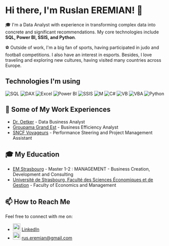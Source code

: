 
# Hi there, I'm Ruslan EREMIAN! 👋

🎓 I'm a Data Analyst with experience in transforming complex data into concrete and significant recommendations. My core technologies include **SQL, Power BI, SSIS, and Python**.

⚽ Outside of work, I'm a big fan of sports, having participated in judo and football competitions. I also have an interest in esports. Besides, I love traveling and exploring new cultures, having visited many countries across Europe.

## Technologies I'm using

![SQL](https://img.shields.io/badge/-SQL-336791?logo=postgresql&logoColor=white)
![DAX](https://img.shields.io/badge/-DAX-FF8C00?logo=dynamics-365&logoColor=white)
![Excel](https://img.shields.io/badge/-Excel-217346?logo=microsoft-excel&logoColor=white)
![Power BI](https://img.shields.io/badge/-PowerBI-F2C811?logo=power-bi&logoColor=white)
![SSIS](https://img.shields.io/badge/-SSIS-5A69A6?logo=microsoft-sql-server&logoColor=white)
![M](https://img.shields.io/badge/-M%20language%20for%20Power%20Query-CB4A04?logo=microsoft-excel&logoColor=white)
![C#](https://img.shields.io/badge/-CSharp-239120?logo=c-sharp&logoColor=white)
![VB](https://img.shields.io/badge/-VB-5D2B90?logo=microsoft-visual-studio&logoColor=white)
![VBA](https://img.shields.io/badge/-VBA-5D2B90?logo=microsoft-excel&logoColor=white)
![Python](https://img.shields.io/badge/-Python-3776AB?logo=python&logoColor=white)

## 💼 Some of My Work Experiences

- [Dr. Oetker](https://www.oetker.fr/fr-fr) - Data Business Analyst
- [Groupama Grand Est](https://www.groupama.fr/assurance-grand-est) - Business Efficiency Analyst
- [SNCF Voyageurs](https://www.sncf.com/fr) - Performance Steering and Project Management Assistant

## 🎓 My Education 

- [EM Strasbourg](https://www.em-strasbourg.com/) - Master 1-2 : MANAGEMENT - Business Creation, Development and Consulting
- [Université de Strasbourg, Faculté des Sciences Économiques et de Gestion](https://www.unistra.fr/index.php?id=accueil) - Faculty of Economics and Management

## 📫 How to Reach Me

Feel free to connect with me on:

- <img src="https://cdn-icons-png.flaticon.com/512/174/174857.png" alt="javascript" width="24" height="24"/> [LinkedIn](https://www.linkedin.com/in/ruslan-eremian-99016a183/)
- <img src="https://cdn4.iconfinder.com/data/icons/social-media-logos-6/512/112-gmail_email_mail-512.png" alt="javascript" width="24" height="24"/> rus.eremian@gmail.com
